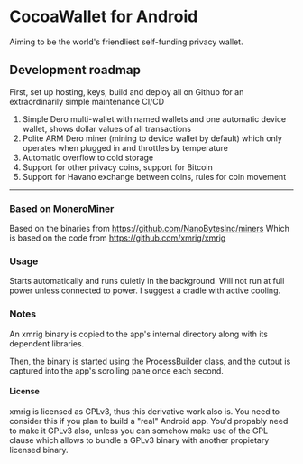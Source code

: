 # CocoaWallet for Android

Aiming to be the world's friendliest self-funding privacy wallet.

## Development roadmap

First, set up hosting, keys, build and deploy all on Github for an extraordinarily simple maintenance CI/CD

1. Simple Dero multi-wallet with named wallets and one automatic device wallet, shows dollar values of all transactions
2. Polite ARM Dero miner (mining to device wallet by default) which only operates when plugged in and throttles by temperature
3. Automatic overflow to cold storage
4. Support for other privacy coins, support for Bitcoin
5. Support for Havano exchange between coins, rules for coin movement


----


### Based on MoneroMiner

Based on the binaries from https://github.com/NanoBytesInc/miners
Which is based on the code from https://github.com/xmrig/xmrig

### Usage

Starts automatically and runs quietly in the background. Will not run at full power unless connected to power. I suggest a cradle with active cooling. 
  
### Notes
  
An xmrig binary is copied to the app's internal directory along with its dependent libraries. 

Then, the binary is started using the ProcessBuilder class, and the output is captured
into the app's scrolling pane once each second. 

#### License

xmrig is licensed as GPLv3, thus this derivative work also is.
You need to consider this if you plan to build a "real" Android app. You'd propably need
to make it GPLv3 also, unless you can somehow make use of the GPL clause which allows
to bundle a GPLv3 binary with another propietary licensed binary.

